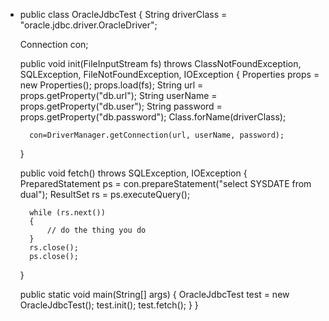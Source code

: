 - public class OracleJdbcTest
{
    String driverClass = "oracle.jdbc.driver.OracleDriver";
 
    Connection con;
     
    public void init(FileInputStream fs) throws ClassNotFoundException, SQLException, FileNotFoundException, IOException
    {
        Properties props = new Properties();
        props.load(fs);
        String url = props.getProperty("db.url");
        String userName = props.getProperty("db.user");
        String password = props.getProperty("db.password");
        Class.forName(driverClass);
 
        con=DriverManager.getConnection(url, userName, password);
    }
     
    public void fetch() throws SQLException, IOException
    {
        PreparedStatement ps = con.prepareStatement("select SYSDATE from dual");
        ResultSet rs = ps.executeQuery();
         
        while (rs.next())
        {
            // do the thing you do
        }
        rs.close();
        ps.close();
    }
 
    public static void main(String[] args) 
    {
        OracleJdbcTest test = new OracleJdbcTest();
        test.init();
        test.fetch();
    }
}
